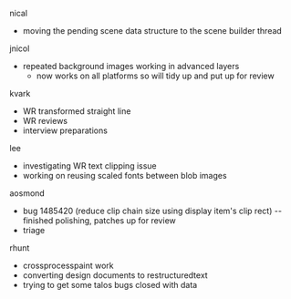 nical
  * moving the pending scene data structure to the scene builder thread

jnicol
  * repeated background images working in advanced layers
    * now works on all platforms so will tidy up and put up for review

kvark
  * WR transformed straight line
  * WR reviews
  * interview preparations

lee
  * investigating WR text clipping issue
  * working on reusing scaled fonts between blob images

aosmond
  * bug 1485420 (reduce clip chain size using display item's clip rect) -- finished polishing, patches up for review
  * triage

rhunt
  * crossprocesspaint work
  * converting design documents to restructuredtext
  * trying to get some talos bugs closed with data
